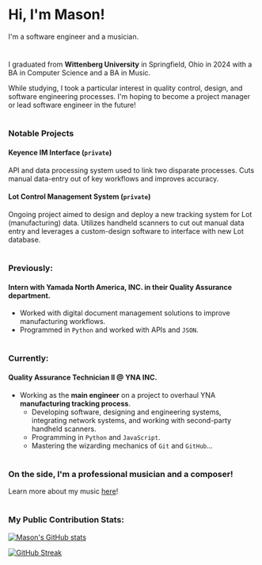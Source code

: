 # Hi, I'm Mason!
I'm a software engineer and a musician.

#
I graduated from **Wittenberg University** in Springfield, Ohio in 2024 with a BA in Computer Science and a BA in Music.

While studying, I took a particular interest in quality control, design, and software engineering processes.
I'm hoping to become a project manager or lead software engineer in the future!

#
### Notable Projects
#### Keyence IM Interface (`private`)
API and data processing system used to link two disparate processes. Cuts manual data-entry out of key workflows and improves accuracy.
#### Lot Control Management System (`private`)
Ongoing project aimed to design and deploy a new tracking system for Lot (manufacturing) data.
Utilizes handheld scanners to cut out manual data entry and leverages a custom-design software to interface with new Lot database.

#
### Previously:
#### Intern with Yamada North America, INC. in their Quality Assurance department. 
- Worked with digital document management solutions to improve manufacturing workflows.
- Programmed in `Python` and worked with APIs and `JSON`.

#
### Currently:
#### Quality Assurance Technician II @ YNA INC.
- Working as the **main engineer** on a project to overhaul YNA **manufacturing tracking process**.
    * Developing software, designing and engineering systems, integrating network systems, and working with second-party handheld scanners.
    * Programming in `Python` and `JavaScript`.
    * Mastering the wizarding mechanics of `Git` and `GitHub`...

#
### On the side, I'm a professional musician and a composer!
Learn more about my music [here](https://www.masonritchason.com)!

#
### My Public Contribution Stats:
[![Mason's GitHub stats](https://github-readme-stats-15lohkiwx-mason-ritchasons-projects.vercel.app/api?username=masonritchason&show=prs_merged&show_icons=true&show_all_commits=true&theme=panda)](https://github.com/masonritchason/github-readme-stats)

[![GitHub Streak](https://streak-stats.demolab.com/?user=masonritchason)](https://git.io/streak-stats)

<!---
masonritchason/masonritchason is a ✨ special ✨ repository because its `README.md` (this file) appears on your GitHub profile.
You can click the Preview link to take a look at your changes.
--->
